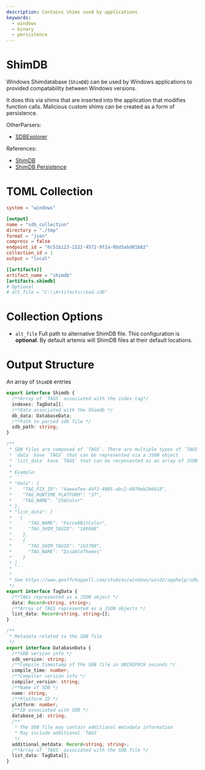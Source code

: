 ```yaml
---
description: Contains shims used by applications
keywords:
  - windows
  - binary
  - persistence
---
```


# ShimDB

Windows Shimdatabase (`ShimDB`) can be used by Windows applications to provided
compatability between Windows versions.

It does this via shims that are inserted into the application that modifies
function calls. Malicious custom shims can be created as a form of persistence.

OtherParsers:

- [SDBExplorer](https://ericzimmerman.github.io/)

References:

- [ShimDB](https://www.geoffchappell.com/studies/windows/win32/apphelp/sdb/index.htm)
- [ShimDB Persistence](https://www.mandiant.com/resources/blog/fin7-shim-databases-persistence)

# TOML Collection

```toml
system = "windows"

[output]
name = "sdb_collection"
directory = "./tmp"
format = "json"
compress = false
endpoint_id = "6c51b123-1522-4572-9f2a-0bd5abd81b82"
collection_id = 1
output = "local"

[[artifacts]]
artifact_name = "shimdb"
[artifacts.shimdb]
# Optional
# alt_file = "C:\\Artifacts\\bad.sdb"
```

# Collection Options

- `alt_file` Full path to alternative ShimDB file. This configuration is
  **optional**. By default artemis will ShimDB files at their default locations.

# Output Structure

An array of `ShimDB` entries

````typescript
export interface Shimdb {
  /**Array of `TAGS` associated with the index tag*/
  indexes: TagData[];
  /**Data associated with the Shimdb */
  db_data: DatabaseData;
  /**Path to parsed sdb file */
  sdb_path: string;
}

/**
 * SDB files are composed of `TAGS`. There are multiple types of `TAGS`
 * `data` have `TAGS` that can be represented via a JSON object
 * `list_data` have `TAGS` that can be rerpesented as an array of JSON objects
 *
 * Example:
 * ```
 * "data": {
 *    "TAG_FIX_ID": "4aeea7ee-44f1-4085-abc2-6070eb2b6618",
 *    "TAG_RUNTIME_PLATFORM": "37",
 *    "TAG_NAME": "256Color"
 * },
 * "list_data": [
 *   {
 *      "TAG_NAME": "Force8BitColor",
 *      "TAG_SHIM_TAGID": "169608"
 *    },
 *    {
 *      "TAG_SHIM_TAGID": "163700",
 *      "TAG_NAME": "DisableThemes"
 *    }
 * ]
 * ```
 *
 * See https://www.geoffchappell.com/studies/windows/win32/apphelp/sdb/index.htm for complete list of `TAGS`
 */
export interface TagData {
  /**TAGs represented as a JSON object */
  data: Record<string, string>;
  /**Array of TAGS represented as a JSON objects */
  list_data: Record<string, string>[];
}

/**
 * Metadata related to the SDB file
 */
export interface DatabaseData {
  /**SDB version info */
  sdb_version: string;
  /**Compile timestamp of the SDB file in UNIXEPOCH seconds */
  compile_time: number;
  /**Compiler version info */
  compiler_version: string;
  /**Name of SDB */
  name: string;
  /**Platform ID */
  platform: number;
  /**ID associated with SDB */
  database_id: string;
  /**
   * The SDB file may contain additional metadata information
   * May include additional `TAGS`
   */
  additional_metdata: Record<string, string>;
  /**Array of `TAGS` associated with the SDB file */
  list_data: TagData[];
}
````
